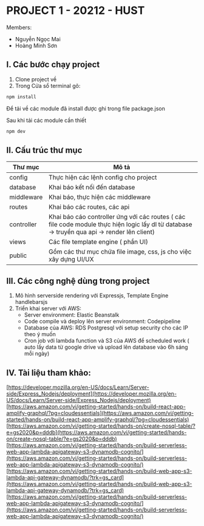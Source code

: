 # PROJECT 1 - 20212 - HUST

Members:

- Nguyễn Ngọc Mai
- Hoàng Minh Sơn

## I. Các bước chạy project

1. Clone project về
2. Trong Cửa sổ terminal gõ:

```cmd
npm install
```

Để tải về các module đã install được ghi trong file package.json

Sau khi tải các module cần thiết

```cmd
npm dev
```

## II. Cấu trúc thư mục

Thư mục | Mô tả
--------|------
config | Thực hiện các lệnh config cho project
database | Khai báo kết nối đến database 
middleware | Khai báo, thực hiện các middleware
routes | Khai báo các routes, các api
controller | Khai báo cáo controller ứng với các routes ( các file code module thực hiện logic lấy dl từ database -> truyền qua api -> render lên client)
views | Các file template engine ( phần UI)
public | Gồm các thư mục chứa file image, css, js cho việc xây dựng UI/UX


## III. Các công nghệ dùng trong project

1. Mô hình serverside rendering với Expressjs, Template Engine handlebarsjs
2. Triển khai server với AWS:
    - Server environment: Elastic Beanstalk
    - Code compile và deploy lên server environment: Codepipeline
    - Database của AWS: RDS Postgresql với setup security cho các IP theo ý muốn
    - Cron job với lambda function và S3 của AWS để scheduled work ( auto lấy data từ google drive và upload lên database vào 6h sáng mỗi ngày)


## IV. Tài liệu tham khảo:


[https://developer.mozilla.org/en-US/docs/Learn/Server-side/Express_Nodejs/deployment](https://developer.mozilla.org/en-US/docs/Learn/Server-side/Express_Nodejs/deployment)
[https://aws.amazon.com/vi/getting-started/hands-on/build-react-app-amplify-graphql/?pg=cloudessentials](https://aws.amazon.com/vi/getting-started/hands-on/build-react-app-amplify-graphql/?pg=cloudessentials)
[https://aws.amazon.com/vi/getting-started/hands-on/create-nosql-table/?e=gs2020&p=dddb](https://aws.amazon.com/vi/getting-started/hands-on/create-nosql-table/?e=gs2020&p=dddb)
[https://aws.amazon.com/vi/getting-started/hands-on/build-serverless-web-app-lambda-apigateway-s3-dynamodb-cognito/](https://aws.amazon.com/vi/getting-started/hands-on/build-serverless-web-app-lambda-apigateway-s3-dynamodb-cognito/)
[https://aws.amazon.com/vi/getting-started/hands-on/build-web-app-s3-lambda-api-gateway-dynamodb/?trk=gs_card](https://aws.amazon.com/vi/getting-started/hands-on/build-web-app-s3-lambda-api-gateway-dynamodb/?trk=gs_card)
[https://aws.amazon.com/vi/getting-started/hands-on/build-serverless-web-app-lambda-apigateway-s3-dynamodb-cognito/](https://aws.amazon.com/vi/getting-started/hands-on/build-serverless-web-app-lambda-apigateway-s3-dynamodb-cognito/)


